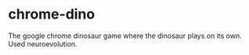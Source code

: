 # chrome-dino
The google chrome dinosaur game where the dinosaur plays on its own.
Used neuroevolution.
